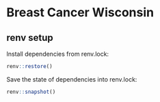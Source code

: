 # Breast Cancer Wisconsin

## renv setup

Install dependencies from renv.lock:

``` r
renv::restore()
```

Save the state of dependencies into renv.lock:

``` r
renv::snapshot()
```
